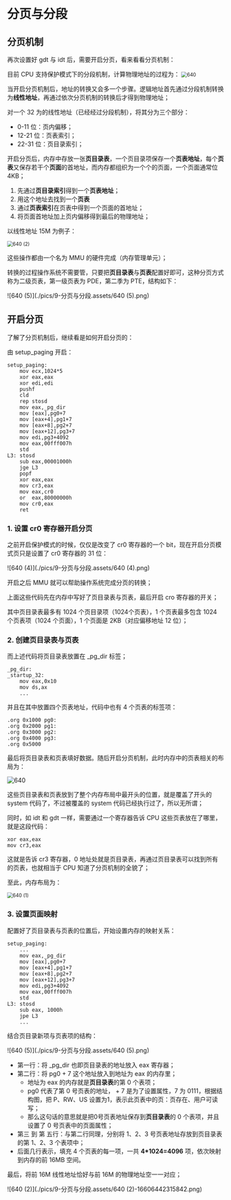 # 分页与分段

## 分页机制

再次设置好 gdt 与 idt 后，需要开启分页，看来看看分页机制：

目前 CPU 支持保护模式下的分段机制，计算物理地址的过程为：
<img src="./pics/9-分页与分段.assets/640.png" alt="640" style="zoom:80%;" />

当开启分页机制后，地址的转换又会多一个步骤。逻辑地址首先通过分段机制转换为**线性地址**，再通过依次分页机制的转换后才得到物理地址；

对一个 32 为的线性地址（已经经过分段机制），将其分为三个部分：

- 0-11 位：页内偏移；
- 12-21 位：页表索引；
- 22-31 位：页目录索引；

开启分页后，内存中存放一张**页目录表**，一个页目录项保存一个**页表地址**，每个**页表**又保存若干个**页面**的首地址，而内存都组织为一个个的页面，一个页面通常位 4KB；

1. 先通过**页目录索引**得到一个**页表地址**；
2. 用这个地址去找到一个**页表**
3. 通过**页表索引**在页表中得到一个页面的首地址；
4. 将页面首地址加上页内偏移得到最后的物理地址；

以线性地址 15M 为例子：

<img src="./pics/9-分页与分段.assets/640 (2).png" alt="640 (2)" style="zoom:80%;" />

这些操作都由一个名为 MMU 的硬件完成（内存管理单元）；

转换的过程操作系统不需要管，只要把**页目录表**与**页表**配置好即可，这种分页方式称为二级页表，第一级页表为 PDE，第二季为 PTE，结构如下：

![640 (5)](./pics/9-分页与分段.assets/640 (5).png)



## 开启分页

了解了分页机制后，继续看是如何开启分页的：

由 setup_paging 开启：

````assembly
setup_paging:
    mov ecx,1024*5
    xor eax,eax
    xor edi,edi
    pushf
    cld
    rep stosd
    mov eax,_pg_dir
    mov [eax],pg0+7
    mov [eax+4],pg1+7
    mov [eax+8],pg2+7
    mov [eax+12],pg3+7
    mov edi,pg3+4092
    mov eax,00fff007h
    std
L3: stosd
    sub eax,00001000h
    jge L3
    popf
    xor eax,eax
    mov cr3,eax
    mov eax,cr0
    or  eax,80000000h
    mov cr0,eax
    ret
````

### 1. 设置 cr0 寄存器开启分页

之前开启保护模式的时候，仅仅是改变了 cr0 寄存器的一个 bit，现在开启分页模式页只是设置了 cr0 寄存器的 31 位：

![640 (4)](./pics/9-分页与分段.assets/640 (4).png)

开启之后 MMU 就可以帮助操作系统完成分页的转换；

上面这些代码先在内存中写好了页目录表与页表，最后开启 cro 寄存器的开关；

其中页目录表最多有 1024 个页目录项（1024个页表），1 个页表最多包含 1024 个页表项（1024 个页面），1 个页面是 2KB（对应偏移地址 12 位）；

### 2. 创建页目录表与页表

而上述代码将页目录表放置在 _pg_dir 标签；

````assembly
_pg_dir:
_startup_32:
    mov eax,0x10
    mov ds,ax
    ...
````

并且在其中放置四个页表地址，代码中也有 4 个页表的标签项：

````assembly
.org 0x1000 pg0:
.org 0x2000 pg1:
.org 0x3000 pg2:
.org 0x4000 pg3:
.org 0x5000
````

最后将页目录表和页表填好数据。随后开启分页机制，此时内存中的页表相关的布局为：

![640](/pics/9-分页与分段.assets/640-16606432248741.png)

这些页目录表和页表放到了整个内存布局中最开头的位置，就是覆盖了开头的 system 代码了，不过被覆盖的 system 代码已经执行过了，所以无所谓；

同时，如 idt 和 gdt 一样，需要通过一个寄存器告诉 CPU 这些页表放在了哪里，就是这段代码：

````assembly
xor eax,eax
mov cr3,eax
````

这就是告诉 cr3 寄存器，0 地址处就是页目录表，再通过页目录表可以找到所有的页表，也就相当于 CPU 知道了分页机制的全貌了；

至此，内存布局为：

<img src="./pics/9-分页与分段.assets/640 (1).png" alt="640 (1)" style="zoom:80%;" />

### 3. 设置页面映射

配置好了页目录表与页表的位置后，开始设置内存的映射关系：

`````assembly
setup_paging:
    ...
    mov eax,_pg_dir
    mov [eax],pg0+7
    mov [eax+4],pg1+7
    mov [eax+8],pg2+7
    mov [eax+12],pg3+7
    mov edi,pg3+4092
    mov eax,00fff007h
    std
L3: stosd
    sub eax, 1000h
    jpe L3
    ...
`````

结合页目录新项与页表项的结构：

![640 (5)](./pics/9-分页与分段.assets/640 (5).png)

- 第一行：将 _pg_dir 也即页目录表的地址放入 eax 寄存器；
- 第二行：将 pg0 + 7 这个地址放入到地址为 eax 的内存里；
    - 地址为 eax 的内存就是**页目录表**的第 0 个表项；
    - pg0 代表了第 0 号页表的地址， + 7 是为了设置属性，7 为  0111，根据结构图，把 P、RW、US 设置为1，表示此页表中的页：页存在、用户可读写；
    - 那么这句话的意思就是把0号页表地址保存到**页目录表**的 0 个表项，并且设置了 0 号页表中的页面属性；
- 第三 到 第 五行：与第二行同理，分别将 1、2、3 号页表地址存放到页目录表的第 1、2、3 个表项中；
- 后面几行表示，填充 4 个页表的每一项，一共 **4\*1024=4096** 项，依次映射到内存的前 16MB 空间。

最后，将前 16M 线性地址恰好与前 16M 的物理地址空一一对应；

![640 (2)](./pics/9-分页与分段.assets/640 (2)-16606442315842.png)

